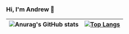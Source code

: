 ### Hi, I'm Andrew 👋

| ![Anurag's GitHub stats](https://github-readme-stats.vercel.app/api?username=amanzanero&count_private=true&show_icons=true&theme=cobalt) | [![Top Langs](https://github-readme-stats.vercel.app/api/top-langs/?username=amanzanero&langs_count=4&count_private=true&theme=cobalt)](https://github.com/anuraghazra/github-readme-stats) |
| --- | --- |

<!--
**amanzanero/amanzanero** is a ✨ _special_ ✨ repository because its `README.md` (this file) appears on your GitHub profile.

Here are some ideas to get you started:

- 🔭 I’m currently working on ...
- 🌱 I’m currently learning ...
- 👯 I’m looking to collaborate on ...
- 🤔 I’m looking for help with ...
- 💬 Ask me about ...
- 📫 How to reach me: ...
- 😄 Pronouns: ...
- ⚡ Fun fact: ...
-->
